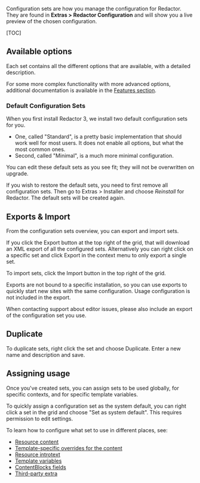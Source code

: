 Configuration sets are how you manage the configuration for Redactor. They are found in **Extras > Redactor Configuration** and will show you a live preview of the chosen configuration.

[TOC]

## Available options

Each set contains all the different options that are available, with a detailed description.
 
For some more complex functionality with more advanced options, additional documentation is available in the [Features section](Features/index).

### Default Configuration Sets

When you first install Redactor 3, we install two default configuration sets for you. 

- One, called "Standard", is a pretty basic implementation that should work well for most users. It does not enable all options, but what the most common ones. 
- Second, called "Minimal", is a much more minimal configuration. 

You can edit these default sets as you see fit; they will not be overwritten on upgrade. 

If you wish to restore the default sets, you need to first remove all configuration sets. Then go to Extras > Installer and choose _Reinstall_ for Redactor. The default sets will be created again. 

## Exports & Import

From the configuration sets overview, you can export and import sets.

If you click the Export button at the top right of the grid, that will download an XML export of all the configured sets. Alternatively you can right click on a specific set and click Export in the context menu to only export a single set.

To import sets, click the Import button in the top right of the grid. 

Exports are not bound to a specific installation, so you can use exports to quickly start new sites with the same configuration. Usage configuration is not included in the export.

When contacting support about editor issues, please also include an export of the configuration set you use. 

## Duplicate

To duplicate sets, right click the set and choose Duplicate. Enter a new name and description and save.  

## Assigning usage 

Once you've created sets, you can assign sets to be used globally, for specific contexts, and for specific template variables. 

To quickly assign a configuration set as the system default, you can right click a set in the grid and choose "Set as system default". This requires permission to edit settings. 

To learn how to configure what set to use in different places, see:

- [Resource content](Usage/Content)
- [Template-specific overrides for the content](Usage/Template)
- [Resource introtext](Usage/Introtext)
- [Template variables](Usage/Template_Variables)
- [ContentBlocks fields](Usage/ContentBlocks)
- [Third-party extra](Usage/Third_Party_Extras)
